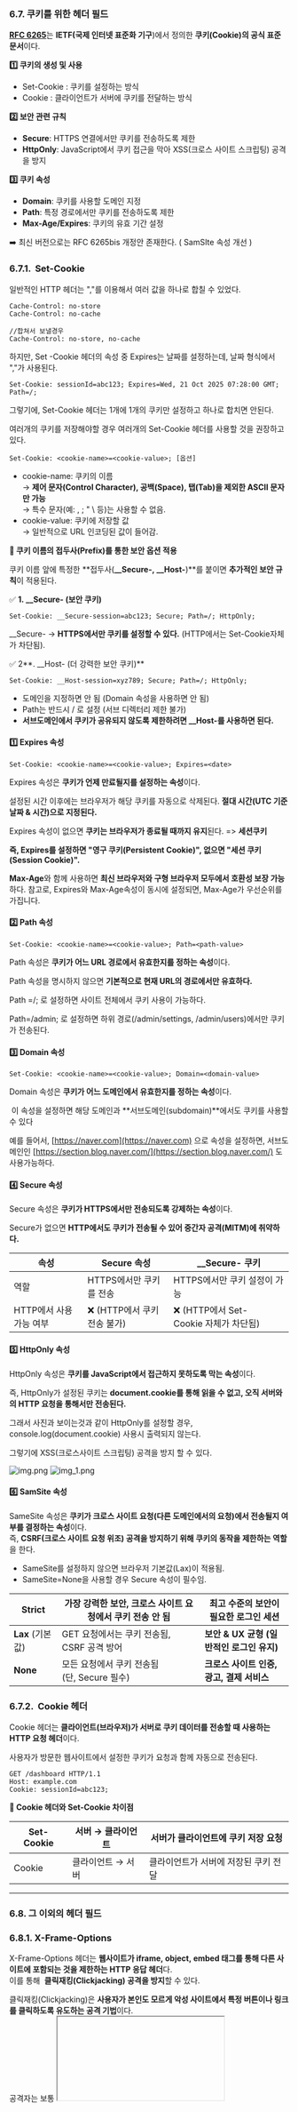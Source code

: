 ### **6.7. 쿠키를 위한 헤더 필드**

[**RFC 6265**](https://www.rfc-editor.org/rfc/rfc6265 "RFC 6265")는 **IETF(국제 인터넷 표준화 기구**)에서 정의한 **쿠키(Cookie)의 공식 표준 문서**이다.  

**1️⃣ 쿠키의 생성 및 사용**

-   Set-Cookie : 쿠키를 설정하는 방식
-   Cookie : 클라이언트가 서버에 쿠키를 전달하는 방식

**2️⃣ 보안 관련 규칙**

-   **Secure**: HTTPS 연결에서만 쿠키를 전송하도록 제한
-   **HttpOnly**: JavaScript에서 쿠키 접근을 막아 XSS(크로스 사이트 스크립팅) 공격을 방지

**3️⃣ 쿠키 속성**

-   **Domain**: 쿠키를 사용할 도메인 지정
-   **Path**: 특정 경로에서만 쿠키를 전송하도록 제한
-   **Max-Age/Expires**: 쿠키의 유효 기간 설정

➡️ 최신 버전으로는 RFC 6265bis 개정안 존재한다. ( SamSIte 속성 개선 )

### **6.7.1.  Set-Cookie** 

일반적인 HTTP 헤더는 ","를 이용해서 여러 값을 하나로 합칠 수 있었다.

```
Cache-Control: no-store
Cache-Control: no-cache

//합쳐서 보낼경우
Cache-Control: no-store, no-cache
```

하지만, Set -Cookie 헤더의 속성 중 Expires는 날짜를 설정하는데, 날짜 형식에서 ","가 사용된다.

```
Set-Cookie: sessionId=abc123; Expires=Wed, 21 Oct 2025 07:28:00 GMT; Path=/;
```

그렇기에, Set-Cookie 헤더는 1개에 1개의 쿠키만 설정하고 하나로 합치면 안된다.

여러개의 쿠키를 저장해야할 경우 여러개의 Set-Cookie 헤더를 사용할 것을 권장하고 있다.

```
Set-Cookie: <cookie-name>=<cookie-value>; [옵션]
```

-   cookie-name: 쿠키의 이름  
    → **제어 문자(Control Character), 공백(Space), 탭(Tab)을 제외한 ASCII 문자만 가능**  
    → 특수 문자(예: , ; " \\ 등)는 사용할 수 없음.
-   cookie-value: 쿠키에 저장할 값  
    → 일반적으로 URL 인코딩된 값이 들어감.

**🔹 쿠키 이름의 접두사(Prefix)를 통한 보안 옵션 적용**

쿠키 이름 앞에 특정한 **접두사(****\_\_Secure-, \_\_Host-****)**를 붙이면 **추가적인 보안 규칙**이 적용된다.

✅ **1. \_\_Secure- (보안 쿠키)**

```
Set-Cookie: __Secure-session=abc123; Secure; Path=/; HttpOnly;
```

\_\_Secure- → **HTTPS에서만 쿠키를 설정할 수 있다.** (HTTP에서는 Set-Cookie자체가 차단됨).

✅ 2**. \_\_Host- (더 강력한 보안 쿠키)**

```
Set-Cookie: __Host-session=xyz789; Secure; Path=/; HttpOnly;
```

-   도메인을 지정하면 안 됨 (Domain 속성을 사용하면 안 됨)
-   Path는 반드시 / 로 설정 (서브 디렉터리 제한 불가)
-   **서브도메인에서 쿠키가 공유되지 않도록 제한하려면 \_\_Host-를 사용하면 된다.**

#### **1️⃣ Expires 속성**

```
Set-Cookie: <cookie-name>=<cookie-value>; Expires=<date>
```

Expires 속성은 **쿠키가 언제 만료될지를 설정하는 속성**이다.

설정된 시간 이후에는 브라우저가 해당 쿠키를 자동으로 삭제된다. **절대 시간(UTC 기준 날짜 & 시간)으로 지정된다.**

Expires 속성이 없으면 **쿠키는 브라우저가 종료될 때까지 유지**된다. => **세션쿠키**

**즉, Expires를 설정하면 "영구 쿠키(Persistent Cookie)", 없으면 "세션 쿠키(Session Cookie)".**

**Max-Age**와 함께 사용하면 **최신 브라우저와 구형 브라우저 모두에서 호환성 보장 가능**하다. 참고로, Expires와 Max-Age속성이 동시에 설정되면, Max-Age가 우선순위를 가집니다.

#### **2️⃣ Path 속성**

```
Set-Cookie: <cookie-name>=<cookie-value>; Path=<path-value>
```

Path 속성은 **쿠키가 어느 URL 경로에서 유효한지를 정하는 속성**이다.

Path 속성을 명시하지 않으면 **기본적으로 현재 URL의 경로에서만 유효하다.**

Path =/; 로 설정하면 사이트 전체에서 쿠키 사용이 가능하다.

Path=/admin; 로 설정하면 하위 경로(/admin/settings, /admin/users)에서만 쿠키가 전송된다.

#### **3️⃣ Domain 속성**

```
Set-Cookie: <cookie-name>=<cookie-value>; Domain=<domain-value>
```

Domain 속성은 **쿠키가 어느 도메인에서 유효한지를 정하는 속성**이다.

 이 속성을 설정하면 해당 도메인과 **서브도메인(subdomain)**에서도 쿠키를 사용할 수 있다

예를 들어서, [https://naver.com](https://naver.com) 으로 속성을 설정하면, 서브도메인인 [https://section.blog.naver.com/](https://section.blog.naver.com/) 도 사용가능하다.

#### **4️⃣ Secure 속성**

Secure 속성은 **쿠키가 HTTPS에서만 전송되도록 강제하는 속성**이다.

Secure가 없으면 **HTTP에서도 쿠키가 전송될 수 있어 중간자 공격(MITM)에 취약하다.**

| 속성 | Secure 속성 | \_\_Secure- 쿠키 |
| --- | --- | --- |
| 역할 | HTTPS에서만 쿠키를 전송 | HTTPS에서만 쿠키 설정이 가능 |
| HTTP에서 사용 가능 여부 | ❌ (HTTP에서 쿠키 전송 불가) | ❌ (HTTP에서 Set-Cookie 자체가 차단됨) |

#### **5️⃣ HttpOnly 속성**

HttpOnly 속성은 **쿠키를 JavaScript에서 접근하지 못하도록 막는 속성**이다.

즉, HttpOnly가 설정된 쿠키는 **document.cookie를 통해 읽을 수 없고, 오직 서버와의 HTTP 요청을 통해서만 전송된다.**

그래서 사진과 보이는것과 같이 HttpOnly를 설정할 경우, console.log(document.cookie) 사용시 출력되지 않는다.

그렇기에 XSS(크로스사이트 스크립팅) 공격을 방지 할 수 있다.

![img.png](20250302_이미지/img.png)
![img_1.png](20250302_이미지/img_1.png)

#### **6️⃣ SamSite 속성**

SameSite 속성은 **쿠키가 크로스 사이트 요청(다른 도메인에서의 요청)에서 전송될지 여부를 결정하는 속성**이다.  
즉, **CSRF(크로스 사이트 요청 위조) 공격을 방지하기 위해 쿠키의 동작을 제한하는 역할**을 한다.

-   SameSite를 설정하지 않으면 브라우저 기본값(Lax)이 적용됨.
-   SameSite=None을 사용할 경우 Secure 속성이 필수임.

| **Strict** | 가장 강력한 보안, 크로스 사이트 요청에서 쿠키 전송 안 됨 | **최고 수준의 보안이 필요한 로그인 세션** |
| --- | --- | --- |
| **Lax** (기본값) | GET 요청에서는 쿠키 전송됨, CSRF 공격 방어 | **보안 & UX 균형 (일반적인 로그인 유지)** |
| **None** | 모든 요청에서 쿠키 전송됨 (단, Secure 필수) | **크로스 사이트 인증, 광고, 결제 서비스** |

### **6.7.2.  Cookie 헤더**

Cookie 헤더는 **클라이언트(브라우저)가 서버로 쿠키 데이터를 전송할 때 사용하는 HTTP 요청 헤더**이다.

사용자가 방문한 웹사이트에서 설정한 쿠키가 요청과 함께 자동으로 전송된다.

```
GET /dashboard HTTP/1.1
Host: example.com
Cookie: sessionId=abc123;
```

**🔹 Cookie 헤더와 Set-Cookie 차이점**

| Set-Cookie | 서버 → 클라이언트 | 서버가 클라이언트에 쿠키 저장 요청 |
| --- | --- | --- |
| Cookie | 클라이언트 → 서버 | 클라이언트가 서버에 저장된 쿠키 전달 |

---

### **6.8. 그 이외의 헤더 필드**

### **6.8.1. X-Frame-Options** 

X-Frame-Options 헤더는 **웹사이트가 iframe, object, embed 태그를 통해 다른 사이트에 포함되는 것을 제한하는 HTTP 응답 헤더**다.   
이를 통해  **클릭재킹(Clickjacking) 공격을 방지**할 수 있다.

클릭재킹(Clickjacking)은 **사용자가 본인도 모르게 악성 사이트에서 특정 버튼이나 링크를 클릭하도록 유도하는 공격 기법**이다.  
공격자는 보통 <iframe>을 사용해 사용자가 원치 않는 행동(예: 계정 탈취, 결제, 권한 변경 등)을 하게 만든다

| **헤더 옵션** | **보안** | **설명** |
| --- | --- | --- |
| **DENY** | ✅ 강력 추천 | **어떤 경우에도 <iframe> 안에서 페이지 로딩 차단** (가장 강력한 보안) |
| **SAMEORIGIN** | ✅ 추천 | **같은 도메인에서만 <iframe> 허용** (자사 서비스 내에서는 허용 가능) |
| **ALLOW-FROM <URL>** | ❌ 비추천   \=> CSP 사용 추천 | **지원하는 브라우저가 거의 없음**, 대신 frame-ancestors 사용하여 대체가 가능하다. |

### **6.8.2.** **X-XSS-Protection** 

X-XSS-Protection은 **브라우저에서 XSS(크로스사이트 스크립팅) 공격을 탐지하고 차단하는 HTTP 응답 헤더**다.  
과거에는 브라우저가 자동으로 XSS 공격을 탐지하고 차단하는 기능을 제공했지만, **현재 대부분의 최신 브라우저에서는 이 기능이 제거**되었거나 Content-Security-Policy (CSP)를 사용하는 것이 권장되고 있다.

| **헤더 값** | 설명 |
| --- | --- |
| **0** | XSS 보호 기능 끄기 |
| **1** | XSS 보호 기능 켜기 |

### **6.8.3. DNT**

DNT(Do Not Track) 헤더는 **사용자가 웹사이트 및 광고 네트워크에 대해 자신의 온라인 활동 추적을 원하지 않는다는 의사를 전달하는 HTTP 요청 헤더**다.

현재는 **대부분의 최신 브라우저에서 지원을 중단하고 웹 표준에서도 제외**된다.

| **헤더 값** | **의미** |
| --- | --- |
| **0** | 사용자가 추적을 허용함  |
| **1** | 사용자가 추적을 거부함  |

### **6.8.4. P3P**

P3P(Platform for Privacy Preferences)는 **웹사이트가 사용자의 개인정보 보호 정책을 XML 형식으로 기술하여 브라우저가 이를 자동으로 해석할 수 있도록 하는 W3C 표준**이었다.

사용자는 P3P를 통해 **자신의 개인정보가 어떻게 사용될지 미리 알 수 있도록 설계**되었으나, 이것또한,, 잘 사용하지 않는 기술이라고 한다.